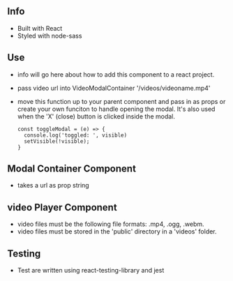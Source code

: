 <!-- Modal Video Player README -->

## Info
- Built with React
- Styled with node-sass

## Use
- info will go here about how to add this component to a react project.
- pass video url into VideoModalContainer '/videos/videoname.mp4'

- move this function up to your parent component and pass in as props or create your own funciton to handle opening the modal. It's also used when the 'X' (close) button is clicked inside the modal.
  ```
  const toggleModal = (e) => {
    console.log('toggled: ', visible)
    setVisible(!visible);
  }
  ```

## Modal Container Component
- takes a url as prop string

## video Player Component
- video files must be the following file formats: .mp4, .ogg, .webm.
- video files must be stored in the 'public' directory in a 'videos' folder.

## Testing
- Test are written using react-testing-library and jest